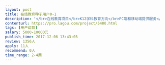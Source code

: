 ```yaml
---                
layout: post       
title: 在线教育种子用户0-1           
description: '</br>在线教育项目</br>K12学科教育方向</br>PC端和移动端提供服务</br>种子用户获取及运营</br>'     
contenturl: https://pro.lagou.com/project/5400.html      
tags: [用户运营]            
salary: 5000-10000元          
publish_time: 2017-12-06 13:43:03         
review: 1356人                   
apply: 11人                   
recommend: 0人                   
time_range: 2-4周              
---                 
```

